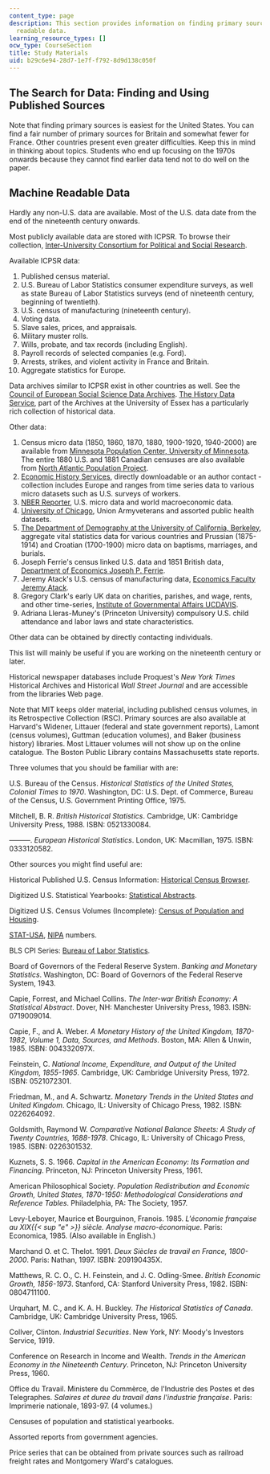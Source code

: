 ```yaml
---
content_type: page
description: This section provides information on finding primary sources and machine
  readable data.
learning_resource_types: []
ocw_type: CourseSection
title: Study Materials
uid: b29c6e94-28d7-1e7f-f792-8d9d138c050f
---
```


The Search for Data: Finding and Using Published Sources
--------------------------------------------------------

Note that finding primary sources is easiest for the United States. You can find a fair number of primary sources for Britain and somewhat fewer for France. Other countries present even greater difficulties. Keep this in mind in thinking about topics. Students who end up focusing on the 1970s onwards because they cannot find earlier data tend not to do well on the paper.

Machine Readable Data
---------------------

Hardly any non-U.S. data are available. Most of the U.S. data date from the end of the nineteenth century onwards.

Most publicly available data are stored with ICPSR. To browse their collection, [Inter-University Consortium for Political and Social Research](http://www.icpsr.umich.edu/).

Available ICPSR data:

1.  Published census material.
2.  U.S. Bureau of Labor Statistics consumer expenditure surveys, as well as state Bureau of Labor Statistics surveys (end of nineteenth century, beginning of twentieth).
3.  U.S. census of manufacturing (nineteenth century).
4.  Voting data.
5.  Slave sales, prices, and appraisals.
6.  Military muster rolls.
7.  Wills, probate, and tax records (including English).
8.  Payroll records of selected companies (e.g. Ford).
9.  Arrests, strikes, and violent activity in France and Britain.
10.  Aggregate statistics for Europe.

Data archives similar to ICPSR exist in other countries as well. See the [Council of European Social Science Data Archives](http://www.nsd.uib.no/Cessda/). [The History Data Service](http://hds.essex.ac.uk/), part of the Archives at the University of Essex has a particularly rich collection of historical data.

Other data:

1.  Census micro data (1850, 1860, 1870, 1880, 1900-1920, 1940-2000) are available from [Minnesota Population Center, University of Minnesota](https://pop.umn.edu/). The entire 1880 U.S. and 1881 Canadian censuses are also available from [North Atlantic Population Project](http://www.nappdata.org/).
2.  [Economic History Services](http://eh.net/), directly downloadable or an author contact - collection includes Europe and ranges from time series data to various micro datasets such as U.S. surveys of workers.
3.  [NBER Reporter](http://www.nber.org/), U.S. micro data and world macroeconomic data.
4.  [University of Chicago](http://www.uchicago.edu/), Union Armyveterans and assorted public health datasets.
5.  [The Department of Demography at the University of California, Berkeley](http://www.demog.berkeley.edu/), aggregate vital statistics data for various countries and Prussian (1875-1914) and Croatian (1700-1900) micro data on baptisms, marriages, and burials.
6.  Joseph Ferrie's census linked U.S. data and 1851 British data, [Department of Economics Joseph P. Ferrie](https://economics.northwestern.edu/people/directory/joseph-ferrie.html).
7.  Jeremy Atack's U.S. census of manufacturing data, [Economics Faculty Jeremy Atack](http://as.vanderbilt.edu/econ/bio/jeremy-atack).
8.  Gregory Clark's early UK data on charities, parishes, and wage, rents, and other time-series, [Institute of Governmental Affairs UCDAVIS](http://www.econ.ucdavis.edu/faculty/gclark/data.html).
9.  Adriana Lleras-Muney's (Princeton University) compulsory U.S. child attendance and labor laws and state characteristics.

Other data can be obtained by directly contacting individuals.

This list will mainly be useful if you are working on the nineteenth century or later.

Historical newspaper databases include Proquest's _New York Times_ Historical Archives and Historical _Wall Street Journal_ and are accessible from the libraries Web page.

Note that MIT keeps older material, including published census volumes, in its Retrospective Collection (RSC). Primary sources are also available at Harvard's Widener, Littauer (federal and state government reports), Lamont (census volumes), Guttman (education volumes), and Baker (business history) libraries. Most Littauer volumes will not show up on the online catalogue. The Boston Public Library contains Massachusetts state reports.

Three volumes that you should be familiar with are:

U.S. Bureau of the Census. _Historical Statistics of the United States, Colonial Times to 1970_. Washington, DC: U.S. Dept. of Commerce, Bureau of the Census, U.S. Government Printing Office, 1975.

Mitchell, B. R. _British Historical Statistics_. Cambridge, UK: Cambridge University Press, 1988. ISBN: 0521330084.

———. _European Historical Statistics_. London, UK: Macmillan, 1975. ISBN: 0333120582.

Other sources you might find useful are:

Historical Published U.S. Census Information: [Historical Census Browser](http://mapserver.lib.virginia.edu/).

Digitized U.S. Statistical Yearbooks: [Statistical Abstracts](http://www.census.gov/library/publications/time-series/statistical_abstracts.html).

Digitized U.S. Census Volumes (Incomplete): [Census of Population and Housing](https://www.census.gov/prod/www/decennial.html).

[STAT-USA](http://www.usa.gov/Topics/Reference-Shelf/Data.shtml), [NIPA](https://apps.bea.gov/iTable/index_nipa.cfm) numbers.

BLS CPI Series: [Bureau of Labor Statistics](http://www.bls.gov/).

Board of Governors of the Federal Reserve System. _Banking and Monetary Statistics_. Washington, DC: Board of Governors of the Federal Reserve System, 1943.

Capie, Forrest, and Michael Collins. _The Inter-war British Economy: A Statistical Abstract_. Dover, NH: Manchester University Press, 1983. ISBN: 0719009014.

Capie, F., and A. Weber. _A Monetary History of the United Kingdom, 1870-1982, Volume 1, Data, Sources, and Methods_. Boston, MA: Allen & Unwin, 1985. ISBN: 004332097X.

Feinstein, C. _National Income, Expenditure, and Output of the United Kingdom, 1855-1965_. Cambridge, UK: Cambridge University Press, 1972. ISBN: 0521072301.

Friedman, M., and A. Schwartz. _Monetary Trends in the United States and United Kingdom_. Chicago, IL: University of Chicago Press, 1982. ISBN: 0226264092.

Goldsmith, Raymond W. _Comparative National Balance Sheets: A Study of Twenty Countries, 1688-1978_. Chicago, IL: University of Chicago Press, 1985. ISBN: 0226301532.

Kuznets, S. S. 1966. _Capital in the American Economy: Its Formation and Financing_. Princeton, NJ: Princeton University Press, 1961.

American Philosophical Society. _Population Redistribution and Economic Growth, United States, 1870-1950: Methodological Considerations and Reference Tables_. Philadelphia, PA: The Society, 1957.

Levy-Leboyer, Maurice et Bourguinon, Franois. 1985. _L'économie française au XIX{{< sup "e" >}} siècle. Analyse macro-économique_. Paris: Economica, 1985. (Also available in English.)

Marchand O. et C. Thelot. 1991. _Deux Siècles de travail en France, 1800-2000_. Paris: Nathan, 1997. ISBN: 209190435X.

Matthews, R. C. O., C. H. Feinstein, and J. C. Odling-Smee. _British Economic Growth, 1856-1973_. Stanford, CA: Stanford University Press, 1982. ISBN: 0804711100.

Urquhart, M. C., and K. A. H. Buckley. _The Historical Statistics of Canada_. Cambridge, UK: Cambridge University Press, 1965.

Collver, Clinton. _Industrial Securities_. New York, NY: Moody's Investors Service, 1919.

Conference on Research in Income and Wealth. _Trends in the American Economy in the Nineteenth Century_. Princeton, NJ: Princeton University Press, 1960.

Office du Travail. Ministere du Commèrce, de l'Industrie des Postes et des Telegraphes. _Salaires et duree du travail dans l'industrie française_. Paris: Imprimerie nationale, 1893-97. (4 volumes.)

Censuses of population and statistical yearbooks.

Assorted reports from government agencies.

Price series that can be obtained from private sources such as railroad freight rates and Montgomery Ward's catalogues.